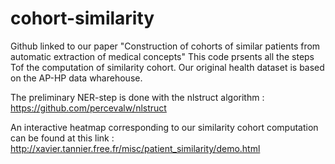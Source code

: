 # cohort-similarity
Github linked to our paper "Construction of cohorts of similar patients from automatic extraction of medical concepts"
This code prsents all the steps Tof the computation of similarity cohort. 
Our original health dataset is based on the AP-HP data wharehouse.

The preliminary NER-step is done with the nlstruct algorithm : https://github.com/percevalw/nlstruct

An interactive heatmap corresponding to our similarity cohort computation can be found at this link : http://xavier.tannier.free.fr/misc/patient_similarity/demo.html

